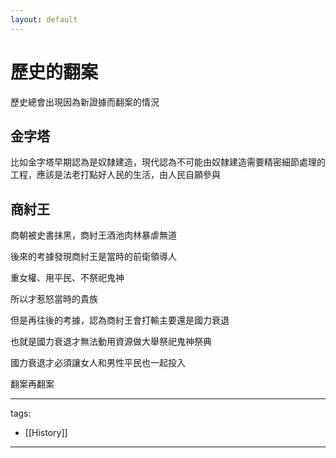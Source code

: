 ```yaml
---
layout: default
---
```


# 歷史的翻案

歷史總會出現因為新證據而翻案的情況

 
## 金字塔
比如金字塔早期認為是奴隸建造，現代認為不可能由奴隸建造需要精密細節處理的工程，應該是法老打點好人民的生活，由人民自願參與

 
## 商紂王
商朝被史書抹黑，商紂王酒池肉林暴虐無道

後來的考據發現商紂王是當時的前衛領導人

重女權、用平民、不祭祀鬼神

所以才惹怒當時的貴族

 

但是再往後的考據，認為商紂王會打輸主要還是國力衰退

也就是國力衰退才無法動用資源做大舉祭祀鬼神祭典

國力衰退才必須讓女人和男性平民也一起投入



翻案再翻案


---
tags:
  - [[History]]

---

